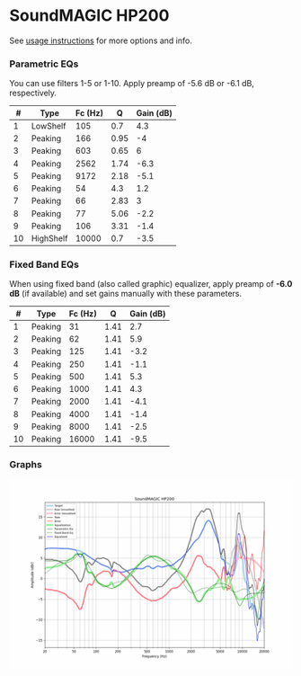 # SoundMAGIC HP200
See [usage instructions](https://github.com/jaakkopasanen/AutoEq#usage) for more options and info.

### Parametric EQs
You can use filters 1-5 or 1-10. Apply preamp of -5.6 dB or -6.1 dB, respectively.

|   # | Type      |   Fc (Hz) |    Q |   Gain (dB) |
|-----|-----------|-----------|------|-------------|
|   1 | LowShelf  |       105 | 0.7  |         4.3 |
|   2 | Peaking   |       166 | 0.95 |        -4   |
|   3 | Peaking   |       603 | 0.65 |         6   |
|   4 | Peaking   |      2562 | 1.74 |        -6.3 |
|   5 | Peaking   |      9172 | 2.18 |        -5.1 |
|   6 | Peaking   |        54 | 4.3  |         1.2 |
|   7 | Peaking   |        66 | 2.83 |         3   |
|   8 | Peaking   |        77 | 5.06 |        -2.2 |
|   9 | Peaking   |       106 | 3.31 |        -1.4 |
|  10 | HighShelf |     10000 | 0.7  |        -3.5 |

### Fixed Band EQs
When using fixed band (also called graphic) equalizer, apply preamp of **-6.0 dB** (if available) and set gains manually with these parameters.

|   # | Type    |   Fc (Hz) |    Q |   Gain (dB) |
|-----|---------|-----------|------|-------------|
|   1 | Peaking |        31 | 1.41 |         2.7 |
|   2 | Peaking |        62 | 1.41 |         5.9 |
|   3 | Peaking |       125 | 1.41 |        -3.2 |
|   4 | Peaking |       250 | 1.41 |        -1.1 |
|   5 | Peaking |       500 | 1.41 |         5.3 |
|   6 | Peaking |      1000 | 1.41 |         4.3 |
|   7 | Peaking |      2000 | 1.41 |        -4.1 |
|   8 | Peaking |      4000 | 1.41 |        -1.4 |
|   9 | Peaking |      8000 | 1.41 |        -2.5 |
|  10 | Peaking |     16000 | 1.41 |        -9.5 |

### Graphs
![](./SoundMAGIC%20HP200.png)
